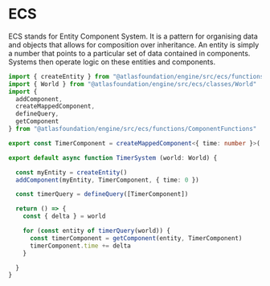 # ECS

ECS stands for Entity Component System. It is a pattern for organising data and objects that allows for composition over inheritance. An entity is simply a number that points to a particular set of data contained in components. Systems then operate logic on these entities and components.

```ts
import { createEntity } from "@atlasfoundation/engine/src/ecs/functions/EntityFunctions"
import { World } from "@atlasfoundation/engine/src/ecs/classes/World"
import { 
  addComponent,
  createMappedComponent,
  defineQuery,
  getComponent
} from "@atlasfoundation/engine/src/ecs/functions/ComponentFunctions"

export const TimerComponent = createMappedComponent<{ time: number }>('TimerComponent')

export default async function TimerSystem (world: World) {

  const myEntity = createEntity()
  addComponent(myEntity, TimerComponent, { time: 0 })

  const timerQuery = defineQuery([TimerComponent])

  return () => {
    const { delta } = world

    for (const entity of timerQuery(world)) {
      const timerComponent = getComponent(entity, TimerComponent)
      timerComponent.time += delta
    }

  }
}

```